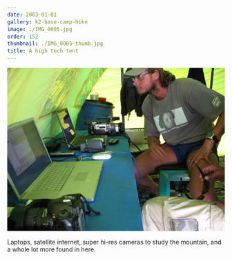 ```yaml
---
date: 2003-01-01
gallery: k2-base-camp-hike
image: ./IMG_0005.jpg
order: 152
thumbnail: ./IMG_0005-thumb.jpg
title: A high tech tent
---
```


![A high tech tent](./IMG_0005.jpg)

Laptops, satellite internet, super hi-res cameras to study the mountain, and a whole lot more found in here.